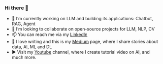 ### Hi there 👋

<!--
**tanquangduong/tanquangduong** is a ✨ _special_ ✨ repository because its `README.md` (this file) appears on your GitHub profile
-->

- 🔭 I’m currently working on LLM and building its applications: Chatbot, RAG, Agent 
- 👯 I’m looking to collaborate on open-source projects for LLM, NLP, CV 
- 📫 You can reach me via my [LinkedIn](https://www.linkedin.com/in/tanquangduong/)
- 📝 I love writing and this is my [Medium](https://medium.com/@tanquangduong) page, where I share stories about data, AI, ML and DL
- ▶️ Visit my [Youtube](https://www.youtube.com/@quangduong-ai) channel, where I create tutorial video on AI, and much more.
